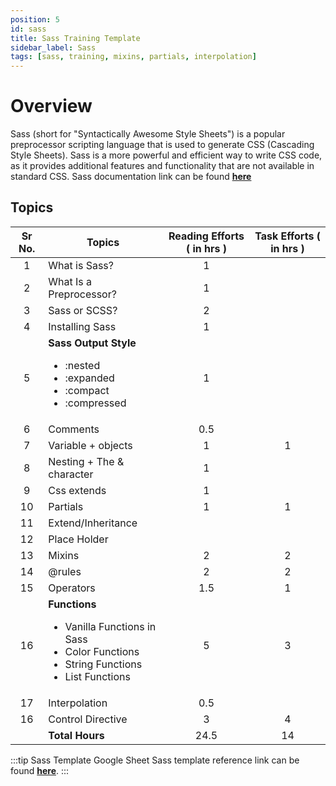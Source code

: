 ```yaml
---
position: 5
id: sass
title: Sass Training Template
sidebar_label: Sass
tags: [sass, training, mixins, partials, interpolation]
---
```


# Overview

Sass (short for "Syntactically Awesome Style Sheets") is a popular preprocessor scripting language that is used to generate CSS (Cascading Style Sheets). Sass is a more powerful and efficient way to write CSS code, as it provides additional features and functionality that are not available in standard CSS.
Sass documentation link can be found [**here**](https://sass-lang.com/documentation/)

## Topics

Sr No. | Topics | Reading Efforts ( in hrs ) | Task Efforts ( in hrs )
:-: | --- | :-: | :-:
1 | What is Sass? | 1 |
2 | What Is a Preprocessor? | 1 |
3 | Sass or SCSS? | 2 |
4 | Installing Sass | 1 |
5 | **Sass Output Style** <ul><li>:nested</li><li>:expanded</li><li>:compact</li><li>:compressed</li></ul> | 1 |
6 | Comments | 0.5 |
7 | Variable  + objects | 1 | 1 |
8 | Nesting + The & character | 1 |
9 | Css extends | 1 |
10 | Partials | 1 | 1 |
11 | Extend/Inheritance |
12 | Place Holder |
13 | Mixins | 2 | 2 |
14 | @rules | 2 | 2 |
15 | Operators | 1.5 | 1 |
16 | **Functions** <ul><li>Vanilla Functions in Sass</li><li>Color Functions</li><li>String Functions</li><li>List Functions</li></ul> | 5 | 3 |
17 | Interpolation | 0.5 |
16 | Control Directive | 3 | 4 |
| | **Total Hours** | 24.5 | 14

:::tip Sass Template Google Sheet
Sass template reference link can be found [**here**](https://docs.google.com/spreadsheets/d/1y4zRUecedV2ftj6yUoBCiP2MK0VZafBAYzlJ8tht6Es/edit#gid=782361990).
:::